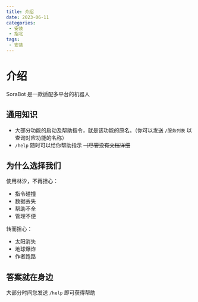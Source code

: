 ```yaml
---
title: 介绍
date: 2023-06-11
categories:
 - 安装
 - 指北
tags:
 - 安装
---
```


# 介绍

SoraBot 是一款适配多平台的机器人

## 通用知识
* 大部分功能的启动及帮助指令，就是该功能的原名。（你可以发送 `/服务列表` 以查询对应功能的名称）
* `/help` 随时可以给你帮助指示 ~~（尽管没有文档详细~~

## 为什么选择我们

使用林汐，不再担心：
* 指令碰撞
* 数据丢失
* 帮助不全
* 管理不便

转而担心：
* 太阳消失
* 地球爆炸
* 作者跑路

## 答案就在身边
大部分时间您发送 `/help` 即可获得帮助
